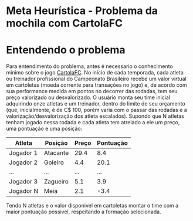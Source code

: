 # Meta Heurística - Problema da mochila com CartolaFC

# Entendendo o problema
Para entendimento do problema, antes é necessario o conhecimento minimo sobre o jogo [CartolaFC](http://globoesporte.globo.com/cartola-fc/). 
No início de cada temporada, cada atleta ou treinador profissional do Campeonato Brasileiro recebe um valor virtual em cartoletas (moeda corrente para transações no jogo) e, de acordo com sua performance medida em pontos no decorrer das rodadas, tem seu preço valorizado ou desvalorizado. O usuário monta seu time inicial adquirindo onze atletas e um treinador, dentro do limite de seu orçamento (que, inicialmente, é de C$ 100, porém varia com o passar das rodadas e a valorização/desvalorização dos atleta escalados).
Supondo que N atletas tenham jogado nessa rodada e cada atleta tem atrelado a ele um preço, uma pontuação e uma posição:

| Atleta | Posição | Preço | Pontuação
| ------ | ------ | ------ | ------ |
| Jogador 1 | Atacante | 29.4 | 8.4 |
| Jogador 2 | Goleiro | 4.4 | 20.1 |
| ... | ... | ... | ... |
| Jogador 3 | Zagueiro | 5.1 | 3.9 |
| Jogador N | Meia | 2.1 | -3.4 |

Tendo N atletas e o valor disponivel em cartoletas montar o time com a maior pontuação possivel, respeitando a formação selecionada.
